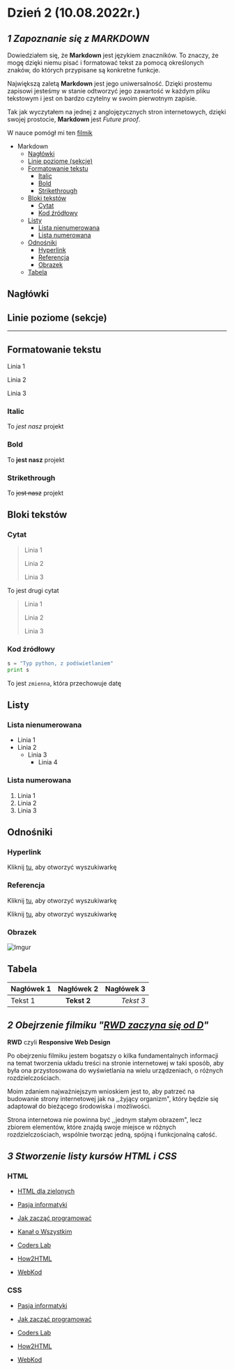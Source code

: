 # Dzień 2 (10.08.2022r.)

## _1 Zapoznanie się z MARKDOWN_

Dowiedziałem się, że **Markdown** jest językiem znaczników. To znaczy, że mogę dzięki niemu pisać i formatować tekst za pomocą określonych znaków, do których przypisane są konkretne funkcje.

Największą zaletą **Markdown** jest jego uniwersalność. Dzięki prostemu zapisowi jesteśmy w stanie odtworzyć jego zawartość w każdym pliku tekstowym i jest on bardzo czytelny w swoim pierwotnym zapisie.

Tak jak wyczytałem na jednej z anglojęzycznych stron internetowych, dzięki swojej prostocie, **Markdown** jest _Future proof_.

W nauce pomógł mi ten [filmik](https://www.youtube.com/watch?v=Uzpn2rmx_Fg "Ściąga do znaków")

- Markdown
  - [Nagłówki](#nagłówki)
  - [Linie poziome (sekcje)](#linie-poziome-sekcje)
  - [Formatowanie tekstu](#formatowanie-tekstu)
    - [Italic](#italic)
    - [Bold](#bold)
    - [Strikethrough](#strikethrough)
  - [Bloki tekstów](#bloki-tekstów)
    - [Cytat](#cytat)
    - [Kod źródłowy](#kod-źródłowy)
  - [Listy](#listy)
    - [Lista nienumerowana](#lista-nienumerowana)
    - [Lista numerowana](#lista-numerowana)
  - [Odnośniki](#odnośniki)
    - [Hyperlink](#hyperlink)
    - [Referencja](#referencja)
    - [Obrazek](#obrazek)
  - [Tabela](#tabela)

## Nagłówki

## Linie poziome (sekcje)

---

## Formatowanie tekstu

Linia 1

Linia 2

Linia 3

### Italic

To _jest nasz_ projekt

### Bold

To **jest nasz** projekt

### Strikethrough

To ~~jest nasz~~ projekt

## Bloki tekstów

### Cytat

> Linia 1
>
> Linia 2
>
> Linia 3

To jest drugi cytat

> Linia 1
>
> Linia 2
>
> Linia 3

### Kod źródłowy

```python
s = "Typ python, z podświetlaniem"
print s 
```

To jest `zmienna`, która przechowuje datę

## Listy

### Lista nienumerowana

- Linia 1
- Linia 2
  - Linia 3
    - Linia 4
  
### Lista numerowana

1. Linia 1
1. Linia 2
1. Linia 3

## Odnośniki

### Hyperlink

Kliknij [tu](www.google.com "Wyszukiwarka"), aby otworzyć wyszukiwarkę

### Referencja

Kliknij [tu][1], aby otworzyć wyszukiwarkę

Kliknij [tu][1], aby otworzyć wyszukiwarkę

[1]: www.google.com "Wyszukiwarka"

### Obrazek

![Imgur](https://i.imgur.com/L7fLWgi.jpg)

## Tabela

Nagłówek 1|Nagłówek 2|Nagłówek 3
-|:-:|-:
Tekst 1|**Tekst 2**|_Tekst 3_

## _2 Obejrzenie filmiku "[RWD zaczyna się od D](https://www.youtube.com/watch?v=Ej_gwO9j1gc "RWD zaczyna się od D")"_

**RWD** czyli **Responsive Web Design**

Po obejrzeniu filmiku jestem bogatszy o kilka fundamentalnych informacji na temat tworzenia układu treści na stronie internetowej w taki sposób, aby była ona przystosowana do wyświetlania na wielu urządzeniach, o różnych rozdzielczościach.

Moim zdaniem najważniejszym wnioskiem jest to, aby patrzeć na budowanie strony internetowej jak na ,,żyjący organizm", który będzie się adaptował do bieżącego środowiska i możliwości.

Strona internetowa nie powinna być ,,jednym stałym obrazem", lecz zbiorem elementów, które znajdą swoje miejsce w różnych rozdzielczościach, wspólnie tworząc jedną, spójną i funkcjonalną całość.

## _3 Stworzenie listy kursów HTML i CSS_

### HTML

- [HTML dla zielonych](https://www.kurshtml.edu.pl/html/wstep,zielony.html)

- [Pasja informatyki](https://www.youtube.com/watch?v=k2IydkL3EOs)

- [Jak zacząć programować][JZP]

[JZP]: https://www.youtube.com/watch?v=opNgrPv3Qw8

- [Kanał o Wszystkim](https://www.youtube.com/watch?v=BBHQGNkOb5w)

- [Coders Lab][CL]
  
[CL]: https://coderslab.pl/pl/podstawy-html-i-css-darmowe

- [How2HTML](H2H)

[H2H]: https://how2html.pl

- [WebKod](https://webkod.pl/kurs-html/krok-po-kroku/wstep/czasy-bez-swiata-wirtualnegov)

### CSS

- [Pasja informatyki](https://www.youtube.com/watch?v=RJEKMbD_kEk)

- [Jak zacząć programować][JZP]

- [Coders Lab][CL]

- [How2HTML](H2H)

- [WebKod](https://webkod.pl/kurs-css/lekcje/dzial-1/css-co-to-takiego)
